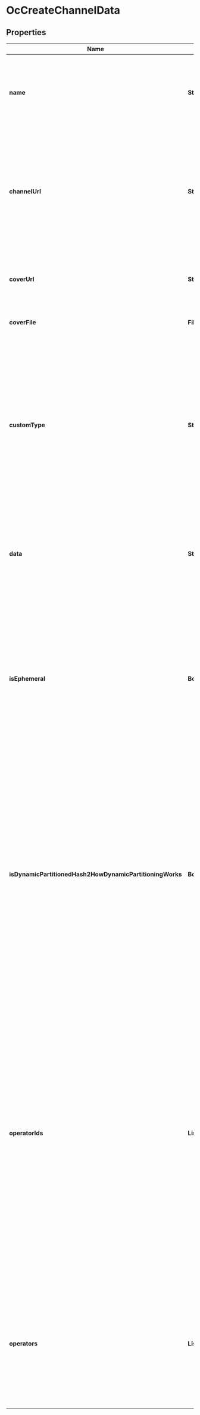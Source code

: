 

# OcCreateChannelData


## Properties

| Name | Type | Description | Notes |
|------------ | ------------- | ------------- | -------------|
|**name** | **String** | Specifies the channel topic, or the name of the channel. The length is limited to 191 characters. (Default: open channel) |  [optional] |
|**channelUrl** | **String** | Specifies the URL of the channel. Only numbers, characters, and underscores are allowed. The length is 4 to 100 characters, inclusive. If not specified, a URL is automatically generated. |  [optional] |
|**coverUrl** | **String** | Specifies the URL of the cover image. The length is limited to 2,048 characters. |  [optional] |
|**coverFile** | **File** | Uploads a file for the channel cover image. |  [optional] |
|**customType** | **String** | Specifies the custom channel type which is used for channel grouping. The length is limited to 128 characters.&lt;br /&gt;&lt;br /&gt; Custom types are also used within Sendbird&#39;s [Advanced analytics](/docs/chat/v3/platform-api/guides/advanced-analytics) to segment metrics, which enables the sub-classification of data views. |  [optional] |
|**data** | **String** | Specifies additional channel information such as a long description of the channel or &#x60;JSON&#x60; formatted string. |  [optional] |
|**isEphemeral** | **Boolean** | Determines whether to preserve the messages in the channel for the purpose of retrieving chat history or not. It set to true, the messages in the channel are not saved in the Sendbird database and the chat history can&#39;t be retrieved. (Default: false) |  [optional] |
|**isDynamicPartitionedHash2HowDynamicPartitioningWorks** | **Boolean** | Determines whether the channel is an open channel with dynamic partitioning or not. If the value of this property is true, the open channel can create several subchannels in order to accommodate a massive number of usres. (Default: false)&lt;br/&gt;&lt;br/&gt;  For the new Sendbird applications created after December 15, 2020, this property will be automatically set to true. |  [optional] |
|**operatorIds** | **List&lt;String&gt;** | Specifies an array of one or more user IDs to register as operators of the channel. The maximum allowed number of operators per channel is 100. Operators can delete any messages in the channel, and can also receive all messages that have been throttled.&lt;br/&gt;&lt;br/&gt;  Operators cannot view messages that have been [moderated by](/docs/chat/v3/platform-api/guides/filter-and-moderation) the domain filter or profanity filter. Only the sender will be notified that the message has been blocked. |  [optional] |
|**operators** | **List&lt;String&gt;** | (Deprecated) Specifies the string IDs of the users registered as channel operators. Operators can delete any messages in the channel, and can also receive all messages that have been throttled. |  [optional] |



